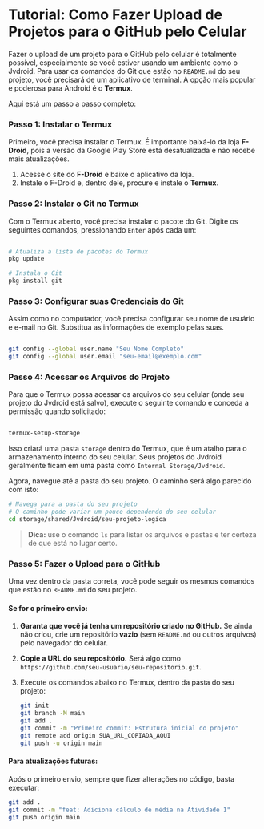 # Tutorial: Como Fazer Upload de Projetos para o GitHub pelo Celular

Fazer o upload de um projeto para o GitHub pelo celular é totalmente possível, especialmente se você estiver usando um ambiente como o Jvdroid. Para usar os comandos do Git que estão no `README.md` do seu projeto, você precisará de um aplicativo de terminal. A opção mais popular e poderosa para Android é o **Termux**.

Aqui está um passo a passo completo:

### Passo 1: Instalar o Termux

Primeiro, você precisa instalar o Termux. É importante baixá-lo da loja **F-Droid**, pois a versão da Google Play Store está desatualizada e não recebe mais atualizações.

1.  Acesse o site do **F-Droid** e baixe o aplicativo da loja.
2.  Instale o F-Droid e, dentro dele, procure e instale o **Termux**.

### Passo 2: Instalar o Git no Termux

Com o Termux aberto, você precisa instalar o pacote do Git. Digite os seguintes comandos, pressionando `Enter` após cada um:

```bash

# Atualiza a lista de pacotes do Termux
pkg update

# Instala o Git
pkg install git

```

### Passo 3: Configurar suas Credenciais do Git

Assim como no computador, você precisa configurar seu nome de usuário e e-mail no Git. Substitua as informações de exemplo pelas suas.

```bash

git config --global user.name "Seu Nome Completo"
git config --global user.email "seu-email@exemplo.com"

```

### Passo 4: Acessar os Arquivos do Projeto

Para que o Termux possa acessar os arquivos do seu celular (onde seu projeto do Jvdroid está salvo), execute o seguinte comando e conceda a permissão quando solicitado:

```bash

termux-setup-storage

```

Isso criará uma pasta `storage` dentro do Termux, que é um atalho para o armazenamento interno do seu celular. Seus projetos do Jvdroid geralmente ficam em uma pasta como `Internal Storage/Jvdroid`.

Agora, navegue até a pasta do seu projeto. O caminho será algo parecido com isto:

```bash
# Navega para a pasta do seu projeto
# O caminho pode variar um pouco dependendo do seu celular
cd storage/shared/Jvdroid/seu-projeto-logica
```

> **Dica:** use o comando `ls` para listar os arquivos e pastas e ter certeza de que está no lugar certo.

### Passo 5: Fazer o Upload para o GitHub

Uma vez dentro da pasta correta, você pode seguir os mesmos comandos que estão no `README.md` do seu projeto.

#### Se for o primeiro envio:

1.  **Garanta que você já tenha um repositório criado no GitHub.** Se ainda não criou, crie um repositório **vazio** (sem `README.md` ou outros arquivos) pelo navegador do celular.

2.  **Copie a URL do seu repositório.** Será algo como `https://github.com/seu-usuario/seu-repositorio.git`.

3.  Execute os comandos abaixo no Termux, dentro da pasta do seu projeto:

    ```bash
    git init
    git branch -M main
    git add .
    git commit -m "Primeiro commit: Estrutura inicial do projeto"
    git remote add origin SUA_URL_COPIADA_AQUI
    git push -u origin main
    ```

#### Para atualizações futuras:

Após o primeiro envio, sempre que fizer alterações no código, basta executar:

```bash
git add .
git commit -m "feat: Adiciona cálculo de média na Atividade 1"
git push origin main
```